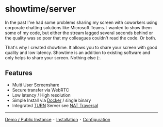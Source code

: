 # showtime/server

In the past I've had some problems sharing my screen with coworkers using
corporate chatting solutions like Microsoft Teams. I wanted to show them some
of my code, but either the stream lagged several seconds behind or the quality
was so poor that my colleagues couldn't read the code. Or both.

That's why I created showtime. It allows you to share your screen with good
quality and low latency. Showtime is an addition to existing software and 
only helps to share your screen. Nothing else (:.


## Features

* Multi User Screenshare
* Secure transfer via WebRTC
* Low latency / High resolution
* Simple Install via [Docker](https://hub.docker.com/r/showtime/server) / single binary
* Integrated [TURN](nat-traversal.md) Server see [NAT Traversal](https://showtime.net/#/nat-traversal)

---

[Demo / Public Instance](https://app.showtime.net/) ᛫ [Installation](https://showtime.net/#/install) ᛫ [Configuration](https://showtime.net/#/config) 
